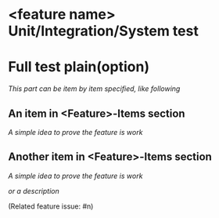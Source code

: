 \<feature name> Unit/Integration/System test
===

# Full test plain(option)

*This part can be item by item specified, like following*

## An item in \<Feature>-Items section

*A simple idea to prove the feature is work*

## Another item in \<Feature>-Items section

*A simple idea to prove the feature is work*

*or a description*

(Related feature issue: #n)